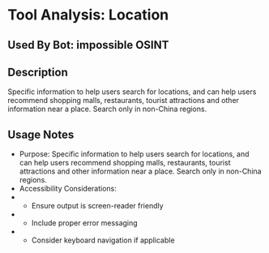 # Tool Analysis: Location

## Used By Bot: impossible OSINT

## Description
Specific information to help users search for locations, and can help users recommend shopping malls, restaurants, tourist attractions and other information near a place. Search only in non-China regions.


## Usage Notes
- Purpose: Specific information to help users search for locations, and can help users recommend shopping malls, restaurants, tourist attractions and other information near a place. Search only in non-China regions.
- Accessibility Considerations:
- - Ensure output is screen-reader friendly
- - Include proper error messaging
- - Consider keyboard navigation if applicable
